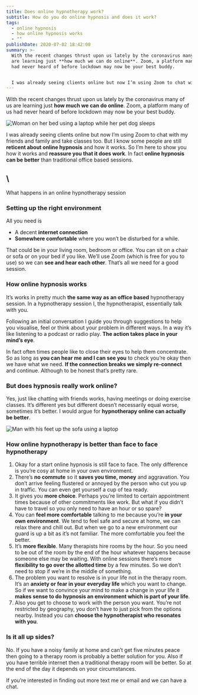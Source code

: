 ```yaml
---
title: Does online hypnotherapy work?
subtitle: How do you do online hypnosis and does it work?
tags:
  - online hypnosis
  - how online hypnosis works
  - ""
publishDate: 2020-07-02 18:42:00
summary: >-
  With the recent changes thrust upon us lately by the coronavirus many of us
  are learning just **how much we can do online**. Zoom, a platform many of us
  had never heard of before lockdown may now be your best buddy. 


  I was already seeing clients online but now I’m using Zoom to chat with my friends and family and take classes too. But I know some people are still **reticent about online hypnosis** and how it works. So I’m here to show you how it works and **reassure you that it does work**. In fact **online hypnosis can be better** than traditional office based sessions.
---
```

With the recent changes thrust upon us lately by the coronavirus many of us are learning just **how much we can do online**. Zoom, a platform many of us had never heard of before lockdown may now be your best buddy. 

![Woman on her bed using a laptop while her pet dog sleeps](/uploads/bruno-cervera-azsk_6imt3i-unsplash.jpg "<span>Photo by <a href=\"https://unsplash.com/@brunocervera?utm_source=unsplash&amp;utm_medium=referral&amp;utm_content=creditCopyText\">BRUNO CERVERA</a> on <a href=\"https://unsplash.com/collections/10619902/blogs?utm_source=unsplash&amp;utm_medium=referral&amp;utm_content=creditCopyText\">Unsplash</a></span>")

I was already seeing clients online but now I’m using Zoom to chat with my friends and family and take classes too. But I know some people are still **reticent about online hypnosis** and how it works. So I’m here to show you how it works and **reassure you that it does work**. In fact **online hypnosis can be better** than traditional office based sessions.

## \
What happens in an online hypnotherapy session

### Setting up the right environment

All you need is 

* A decent **internet connection**
* **Somewhere comfortable** where you won’t be disturbed for a while. 

That could be in your living room, bedroom or office. You can sit on a chair or sofa or on your bed if you like. We’ll use Zoom (which is free for you to use) so we can **see and hear each other**. That’s all we need for a good session.

### How online hypnosis works

It’s works in pretty much **the same way as an office based** hypnotherapy session. In a hypnotherapy session I, the hypnotherapist, essentially talk with you. 

Following an initial conversation I guide you through suggestions to help you visualise, feel or think about your problem in different ways. In a way it’s like listening to a podcast or radio play. **The action takes place in your mind’s eye**. 

In fact often times people like to close their eyes to help them concentrate. So as long as **you can hear me and I can see you** to check you’re okay then we have what we need. **If the connection breaks we simply re-connect** and continue. Although to be honest that’s pretty rare.

### But does hypnosis really work online?

Yes, just like chatting with friends works, having meetings or doing exercise classes. It’s different yes but different doesn’t necessarily equal worse, sometimes it’s better. I would argue for **hypnotherapy online can actually be better**.

![Man with his feet up the sofa using a laptop](/uploads/ali-yahya-emqe7ab3mcc-unsplash.jpg "<span>Photo by <a href=\"https://unsplash.com/@ayahya09?utm_source=unsplash&amp;utm_medium=referral&amp;utm_content=creditCopyText\">Ali Yahya</a> on <a href=\"https://unsplash.com/s/photos/person-on-sofa?utm_source=unsplash&amp;utm_medium=referral&amp;utm_content=creditCopyText\">Unsplash</a></span>")

### How online hypnotherapy is better than face to face hypnotherapy

1. Okay for a start online hypnosis is still face to face. The only difference is you’re cosy at home in your own environment.
2. There’s **no commute** so it **saves you time, money** and aggravation. You don’t arrive feeling flustered or annoyed by the person who cut you up in traffic. You can even get yourself a cup of tea ready.
3. It gives you **more choice**. Perhaps you’re limited to certain appointment times because of other commitments like work. But what if you didn’t have to travel so you only need to have an hour or so spare?
4. You can **feel more comfortable** talking to me because you’re **in your own environment**. We tend to feel safe and secure at home, we can relax there and chill out. But when we go to a new environment our guard is up a bit as it’s not familiar. The more comfortable you feel the better.
5. It’s **more flexible**. Many therapists hire rooms by the hour. So you need to be out of the room by the end of the hour whatever happens because someone else may be waiting. With online sessions there’s more **flexibility to go over the allotted time** by a few minutes. So we don’t need to stop if we’re in the middle of something.
6. The problem you want to resolve is in your life not in the therapy room. It’s an **anxiety or fear in your everyday life** which you want to change. So if we want to convince your mind to make a change in your life it **makes sense to do hypnosis an environment which is part of your life**.
7. Also you get to choose to work with the person you want. You’re not restricted by geography, you don’t have to just pick from the options nearby. Instead you can **choose the hypnotherapist who resonates with you**.

### Is it all up sides?

No. If you have a noisy family at home and can’t get five minutes peace then going to a therapy room is probably a better solution for you. Also if you have terrible internet then a traditional therapy room will be better. So at the end of the day it depends on your circumstances.

If you’re interested in finding out more text me or email and we can have a chat.